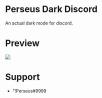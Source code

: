 # Perseus Dark Discord
An actual dark mode for discord.


# Preview
<img src="https://i.imgur.com/XjXTKPL.png"/>

# Support 
- "!Perseus#9999

